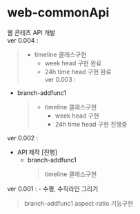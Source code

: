 # web-commonApi

웹 콘테츠 API 개발 <br/>
ver 0.004 :
  > - timeline 클래스구현<br/>
  >   - week head 구현 완료<br/>
  >   - 24h time head 구현 완료<br/>
ver 0.003 :
- branch-addfunc1
  > - timeline 클래스구현<br/>
  >   - week head 구현<br/>
  >   - 24h time head 구현 진행중<br/>

ver 0.002 :

- API 제작 [진행]
  - branch-addfunc1
    > timeline 클래스구현

ver 0.001 : - 수평, 수직라인 그리기

> branch-addfunc1
> aspect-ratio 기능구현

